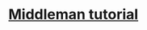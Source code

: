 # [Middleman tutorial](https://blog.engineyard.com/2015/middleman-static-sites-arent-just-for-blogs)

